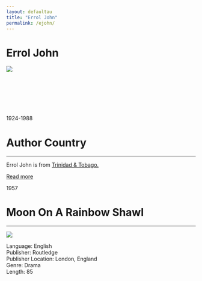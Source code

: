 ```yaml
---
layout: defaultau
title: "Errol John"
permalink: /ejohn/
---
```

<!-- partial:index.partial.html -->
<div class="content">
    <h1>Errol John</h1>
    <div class="quote">
        <div><img src="https://upload.wikimedia.org/wikipedia/en/thumb/d/db/Actor_Errol_John.jpg/330px-Actor_Errol_John.jpg" class="logo"></div>
    </div>
    <div class="timeline">
        <div style="padding-bottom:100px;"></div>
        <div class="block">
            <div class="date right"><p class="right"> 1924-1988 </p></div>
            <div class="dot"></div>
            <div class="left first">
            <div class="author_country">
                <h1>Author Country</h1><hr>
            <div class="aclocation"> <p>Errol John is from <a href="{{ site.baseurl }}/3">Trinidad & Tobago.</a></p></div>
              <div class="acreadmore">   <a href="https://en.wikipedia.org/wiki/Errol_John" target="_blank">Read more</a> </div>
            </div>
            </div>
        </div>
        <div class="block">
            <div class="date left"><p class="left">1957</p></div>
            <div class="dot"></div>
            <div class="right">
                <h1>Moon On A Rainbow Shawl</h1><hr>
                <p><img src="https://i.gr-assets.com/images/S/compressed.photo.goodreads.com/books/1394335233l/1879995.jpg"></p>
                <p>
                Language: English<br>
                Publisher: Routledge<br>
                Publisher Location: London, England<br>
                Genre: Drama<br>
                Length: 85<br>
                </p>
            </div>
        </div>
  <!-- partial -->
<script src='https://cdnjs.cloudflare.com/ajax/libs/jquery/3.1.1/jquery.min.js'></script><script  src="{{ site.baseurl }}/assets/js/authorscript.js"></script>